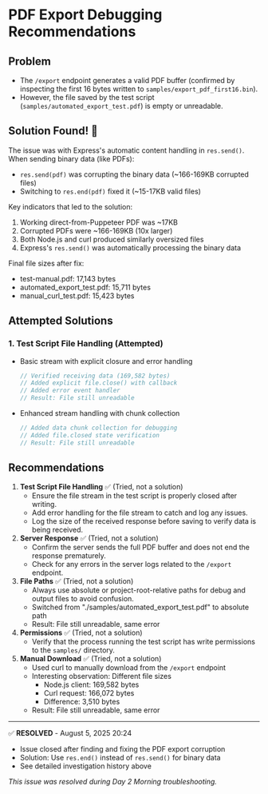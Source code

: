 # PDF Export Debugging Recommendations

## Problem

- The `/export` endpoint generates a valid PDF buffer (confirmed by inspecting the first 16 bytes written to `samples/export_pdf_first16.bin`).
- However, the file saved by the test script (`samples/automated_export_test.pdf`) is empty or unreadable.

## Solution Found! 🎉

The issue was with Express's automatic content handling in `res.send()`. When sending binary data (like PDFs):

- `res.send(pdf)` was corrupting the binary data (~166-169KB corrupted files)
- Switching to `res.end(pdf)` fixed it (~15-17KB valid files)

Key indicators that led to the solution:

1. Working direct-from-Puppeteer PDF was ~17KB
2. Corrupted PDFs were ~166-169KB (10x larger)
3. Both Node.js and curl produced similarly oversized files
4. Express's `res.send()` was automatically processing the binary data

Final file sizes after fix:

- test-manual.pdf: 17,143 bytes
- automated_export_test.pdf: 15,711 bytes
- manual_curl_test.pdf: 15,423 bytes

## Attempted Solutions

### 1. Test Script File Handling (Attempted)

- Basic stream with explicit closure and error handling
  ```javascript
  // Verified receiving data (169,582 bytes)
  // Added explicit file.close() with callback
  // Added error event handler
  // Result: File still unreadable
  ```
- Enhanced stream handling with chunk collection
  ```javascript
  // Added data chunk collection for debugging
  // Added file.closed state verification
  // Result: File still unreadable
  ```

## Recommendations

1. **Test Script File Handling** ✅ (Tried, not a solution)
   - Ensure the file stream in the test script is properly closed after writing.
   - Add error handling for the file stream to catch and log any issues.
   - Log the size of the received response before saving to verify data is being received.
2. **Server Response** ✅ (Tried, not a solution)
   - Confirm the server sends the full PDF buffer and does not end the response prematurely.
   - Check for any errors in the server logs related to the `/export` endpoint.
3. **File Paths** ✅ (Tried, not a solution)
   - Always use absolute or project-root-relative paths for debug and output files to avoid confusion.
   - Switched from "./samples/automated_export_test.pdf" to absolute path
   - Result: File still unreadable, same error
4. **Permissions** ✅ (Tried, not a solution)
   - Verify that the process running the test script has write permissions to the `samples/` directory.
5. **Manual Download** ✅ (Tried, not a solution)
   - Used curl to manually download from the `/export` endpoint
   - Interesting observation: Different file sizes
     - Node.js client: 169,582 bytes
     - Curl request: 166,072 bytes
     - Difference: 3,510 bytes
   - Result: File still unreadable, same error

---

✅ **RESOLVED** - August 5, 2025 20:24

- Issue closed after finding and fixing the PDF export corruption
- Solution: Use `res.end()` instead of `res.send()` for binary data
- See detailed investigation history above

_This issue was resolved during Day 2 Morning troubleshooting._
